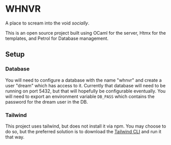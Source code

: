 # WHNVR
A place to scream into the void _socially_.

This is an open source project built using OCaml for the server, Htmx for the templates, and Petrol for Database management.

## Setup

### Database
You will need to configure a database with the name "whnvr" and create a user "dream" which has access to it.
Currently that database will need to be running on port 5432, but that will hopefully be configurable eventually.
You will need to export an environment variable `DB_PASS` which contains the password for the dream user in the DB.

### Tailwind
This project uses tailwind, but does not install it via npm. You may choose to do so, but the preferred solution
is to download the [Tailwind CLI](https://tailwindcss.com/blog/standalone-cli) and run it that way.

